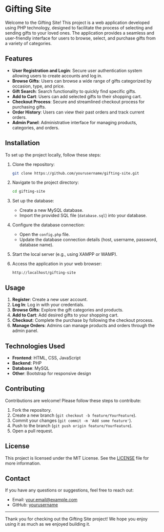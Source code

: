 # Gifting Site

Welcome to the Gifting Site! This project is a web application developed using PHP technology, designed to facilitate the process of selecting and sending gifts to your loved ones. The application provides a seamless and user-friendly interface for users to browse, select, and purchase gifts from a variety of categories.

## Features

- **User Registration and Login**: Secure user authentication system allowing users to create accounts and log in.
- **Browse Gifts**: Users can browse a wide range of gifts categorized by occasion, type, and price.
- **Gift Search**: Search functionality to quickly find specific gifts.
- **Add to Cart**: Users can add selected gifts to their shopping cart.
- **Checkout Process**: Secure and streamlined checkout process for purchasing gifts.
- **Order History**: Users can view their past orders and track current orders.
- **Admin Panel**: Administrative interface for managing products, categories, and orders.

## Installation

To set up the project locally, follow these steps:

1. Clone the repository:
    ```bash
    git clone https://github.com/yourusername/gifting-site.git
    ```

2. Navigate to the project directory:
    ```bash
    cd gifting-site
    ```

3. Set up the database:
    - Create a new MySQL database.
    - Import the provided SQL file (`database.sql`) into your database.

4. Configure the database connection:
    - Open the `config.php` file.
    - Update the database connection details (host, username, password, database name).

5. Start the local server (e.g., using XAMPP or WAMP).

6. Access the application in your web browser:
    ```
    http://localhost/gifting-site
    ```

## Usage

1. **Register**: Create a new user account.
2. **Log In**: Log in with your credentials.
3. **Browse Gifts**: Explore the gift categories and products.
4. **Add to Cart**: Add desired gifts to your shopping cart.
5. **Checkout**: Complete the purchase by following the checkout process.
6. **Manage Orders**: Admins can manage products and orders through the admin panel.

## Technologies Used

- **Frontend**: HTML, CSS, JavaScript
- **Backend**: PHP
- **Database**: MySQL
- **Other**: Bootstrap for responsive design

## Contributing

Contributions are welcome! Please follow these steps to contribute:

1. Fork the repository.
2. Create a new branch (`git checkout -b feature/YourFeature`).
3. Commit your changes (`git commit -m 'Add some feature'`).
4. Push to the branch (`git push origin feature/YourFeature`).
5. Open a pull request.

## License

This project is licensed under the MIT License. See the [LICENSE](LICENSE) file for more information.

## Contact

If you have any questions or suggestions, feel free to reach out:

- Email: [your.email@example.com](mailto:your.email@example.com)
- GitHub: [yourusername](https://github.com/yourusername)

---

Thank you for checking out the Gifting Site project! We hope you enjoy using it as much as we enjoyed building it.
